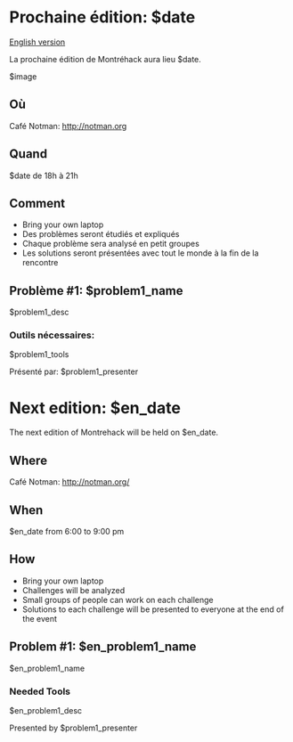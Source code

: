 <!-- 

  This is the absolute minimum to get stuff up. Feel free [obliged] to add
  editorial niceties.

  Put this in index.md and update the following variables (like w/ vim's s///)
  $en_date
  $image (optional) format: ![AltText](path_to_image.png)
  $problem1_name, $problem1_desc, $problem1_tools, $problem1_presenter
  $en_problem1_name, $en_problem1_desc, $en_problem1_tools, $en_problem1_presenter
  repeat for problem 2, 3, etc.

/-->

# Prochaine édition: $date
[English version](#english)

La prochaine édition de Montréhack aura lieu $date.

$image

## Où
Café Notman: http://notman.org

## Quand
$date de 18h à 21h

## Comment
* Bring your own laptop
* Des problèmes seront étudiés et expliqués
* Chaque problème sera analysé en petit groupes
* Les solutions seront présentées avec tout le monde à la fin de la rencontre

## Problème #1: $problem1_name
$problem1_desc

### Outils nécessaires:
$problem1_tools

Présenté par: $problem1_presenter


<a id="english"></a>
# Next edition: $en_date

The next edition of Montrehack will be held on $en_date.

## Where
Café Notman: http://notman.org/

## When
$en_date from 6:00 to 9:00 pm

## How
* Bring your own laptop
* Challenges will be analyzed
* Small groups of people can work on each challenge
* Solutions to each challenge will be presented to everyone at the end of the event

## Problem #1: $en_problem1_name
$en_problem1_name

### Needed Tools
$en_problem1_desc

Presented by $problem1_presenter

